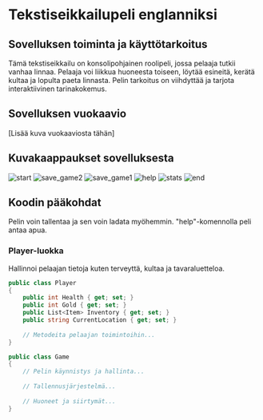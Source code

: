 # Tekstiseikkailupeli englanniksi

## Sovelluksen toiminta ja käyttötarkoitus
Tämä tekstiseikkailu on konsolipohjainen roolipeli, jossa pelaaja tutkii vanhaa linnaa. Pelaaja voi liikkua huoneesta toiseen, löytää esineitä, kerätä kultaa ja lopulta paeta linnasta. Pelin tarkoitus on viihdyttää ja tarjota interaktiivinen tarinakokemus.

## Sovelluksen vuokaavio
[Lisää kuva vuokaaviosta tähän]

## Kuvakaappaukset sovelluksesta
![start](https://github.com/user-attachments/assets/84ca64ef-2cf0-4621-bd00-0831332ccb06)
![save_game2](https://github.com/user-attachments/assets/9cb3893c-c935-44e4-9baa-eb7c26cc2f13)
![save_game1](https://github.com/user-attachments/assets/734b310f-3054-4fd2-8ee2-d4dab61c9378)
![help](https://github.com/user-attachments/assets/290dfdd0-7331-485a-8f55-32284e45f3cf)
![stats](https://github.com/user-attachments/assets/1470915f-efda-460f-b345-d398b0639112)
![end](https://github.com/user-attachments/assets/be4825e1-8397-472c-8816-a0df5cb8ddc5)

## Koodin pääkohdat

Pelin voin tallentaa ja sen voin ladata myöhemmin. "help"-komennolla peli antaa apua.

### Player-luokka
Hallinnoi pelaajan tietoja kuten terveyttä, kultaa ja tavaraluetteloa.

```csharp
public class Player
{
    public int Health { get; set; }
    public int Gold { get; set; }
    public List<Item> Inventory { get; set; }
    public string CurrentLocation { get; set; }
    
    // Metodeita pelaajan toimintoihin...
}

public class Game
{
    // Pelin käynnistys ja hallinta...
    
    // Tallennusjärjestelmä...
    
    // Huoneet ja siirtymät...
}
